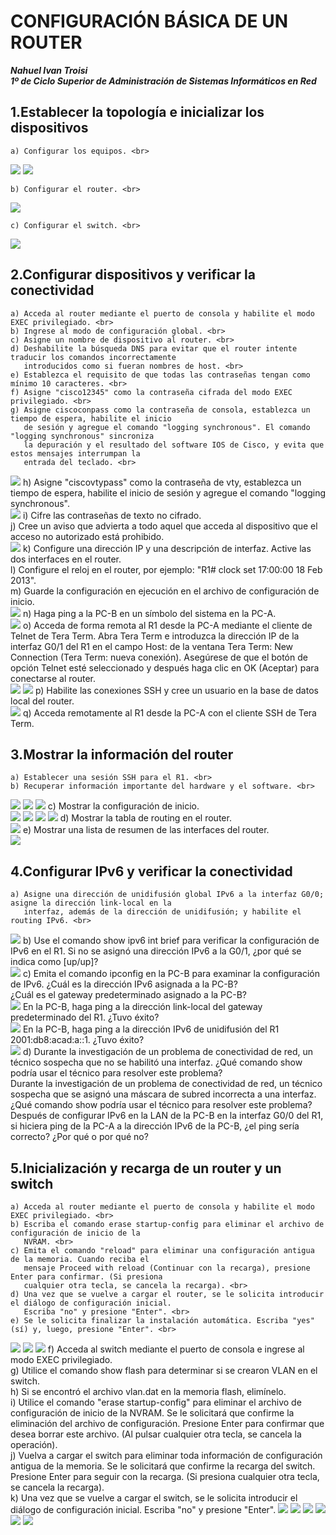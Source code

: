 # CONFIGURACIÓN BÁSICA DE UN ROUTER

***Nahuel Ivan Troisi*** 
<br>
***1º de Ciclo Superior de Administración de Sistemas Informáticos en Red*** 


## 1.Establecer la topología e inicializar los dispositivos
	
	a) Configurar los equipos. <br>
	
<img src="https://github.com/Nahuel-Troisi/pni29_nahuel/blob/main/ut007/a1/img/1.1%20(1).png">
<img src="https://github.com/Nahuel-Troisi/pni29_nahuel/blob/main/ut007/a1/img/1.1%20(2).png">

	b) Configurar el router. <br>

<img src="https://github.com/Nahuel-Troisi/pni29_nahuel/blob/main/ut007/a1/img/1.1%20(3).png">

	c) Configurar el switch. <br> 	
	
<img src="https://github.com/Nahuel-Troisi/pni29_nahuel/blob/main/ut007/a1/img/1.1%20(4).png">

## 2.Configurar dispositivos y verificar la conectividad

	a) Acceda al router mediante el puerto de consola y habilite el modo EXEC privilegiado. <br>
	b) Ingrese al modo de configuración global. <br>
	c) Asigne un nombre de dispositivo al router. <br>
	d) Deshabilite la búsqueda DNS para evitar que el router intente traducir los comandos incorrectamente
	   introducidos como si fueran nombres de host. <br>
	e) Establezca el requisito de que todas las contraseñas tengan como mínimo 10 caracteres. <br>
	f) Asigne "cisco12345" como la contraseña cifrada del modo EXEC privilegiado. <br>
	g) Asigne ciscoconpass como la contraseña de consola, establezca un tiempo de espera, habilite el inicio
	   de sesión y agregue el comando "logging synchronous". El comando "logging synchronous" sincroniza
	   la depuración y el resultado del software IOS de Cisco, y evita que estos mensajes interrumpan la
	   entrada del teclado. <br>
<img src="https://github.com/Nahuel-Troisi/pni29_nahuel/blob/main/ut007/a1/img/2-ag.png">
	h) Asigne "ciscovtypass" como la contraseña de vty, establezca un tiempo de espera, habilite el inicio de
	   sesión y agregue el comando "logging synchronous". <br>
<img src="https://github.com/Nahuel-Troisi/pni29_nahuel/blob/main/ut007/a1/img/2-h.png">
	i) Cifre las contraseñas de texto no cifrado. <br>
	j) Cree un aviso que advierta a todo aquel que acceda al dispositivo que el acceso no autorizado está
	   prohibido. <br>
<img src="https://github.com/Nahuel-Troisi/pni29_nahuel/blob/main/ut007/a1/img/2-hj.png">
	k) Configure una dirección IP y una descripción de interfaz. Active las dos interfaces en el router. <br>
	l) Configure el reloj en el router, por ejemplo:
           "R1# clock set 17:00:00 18 Feb 2013". <br>
	m) Guarde la configuración en ejecución en el archivo de configuración de inicio. <br>
<img src="https://github.com/Nahuel-Troisi/pni29_nahuel/blob/main/ut007/a1/img/2-km.png">
	n) Haga ping a la PC-B en un símbolo del sistema en la PC-A. <br>
<img src="https://github.com/Nahuel-Troisi/pni29_nahuel/blob/main/ut007/a1/img/2.3%20(a).png">
	o) Acceda de forma remota al R1 desde la PC-A mediante el cliente de Telnet de Tera Term.
	   Abra Tera Term e introduzca la dirección IP de la interfaz G0/1 del R1 en el campo Host: de la ventana
	   Tera Term: New Connection (Tera Term: nueva conexión). Asegúrese de que el botón de opción Telnet
	   esté seleccionado y después haga clic en OK (Aceptar) para conectarse al router. <br>
<img src="https://github.com/Nahuel-Troisi/pni29_nahuel/blob/main/ut007/a1/img/2.3%20(b).png">
<img src="https://github.com/Nahuel-Troisi/pni29_nahuel/blob/main/ut007/a1/img/2.3%20(b2).png">
	p) Habilite las conexiones SSH y cree un usuario en la base de datos local del router. <br>
<img src="https://github.com/Nahuel-Troisi/pni29_nahuel/blob/main/ut007/a1/img/2.4.png">
	q) Acceda remotamente al R1 desde la PC-A con el cliente SSH de Tera Term. <br>

## 3.Mostrar la información del router

	a) Establecer una sesión SSH para el R1. <br>
	b) Recuperar información importante del hardware y el software. <br>
<img src="https://github.com/Nahuel-Troisi/pni29_nahuel/blob/main/ut007/a1/img/3.1%20(1).png">
<img src="https://github.com/Nahuel-Troisi/pni29_nahuel/blob/main/ut007/a1/img/3.1%20(2).png">
<img src="https://github.com/Nahuel-Troisi/pni29_nahuel/blob/main/ut007/a1/img/3.2.png">
	c) Mostrar la configuración de inicio. <br>
<img src="https://github.com/Nahuel-Troisi/pni29_nahuel/blob/main/ut007/a1/img/3.3%20(1).png">
<img src="https://github.com/Nahuel-Troisi/pni29_nahuel/blob/main/ut007/a1/img/3.3%20(2).png">
<img src="https://github.com/Nahuel-Troisi/pni29_nahuel/blob/main/ut007/a1/img/3.3%20(3).png">
<img src="https://github.com/Nahuel-Troisi/pni29_nahuel/blob/main/ut007/a1/img/3.3%20(4).png">
	d) Mostrar la tabla de routing en el router. <br>
<img src="https://github.com/Nahuel-Troisi/pni29_nahuel/blob/main/ut007/a1/img/3.4.png">
	e) Mostrar una lista de resumen de las interfaces del router. <br>
<img src="https://github.com/Nahuel-Troisi/pni29_nahuel/blob/main/ut007/a1/img/3.5.png">		

## 4.Configurar IPv6 y verificar la conectividad

	a) Asigne una dirección de unidifusión global IPv6 a la interfaz G0/0; asigne la dirección link-local en la
	   interfaz, además de la dirección de unidifusión; y habilite el routing IPv6. <br> 
<img src="https://github.com/Nahuel-Troisi/pni29_nahuel/blob/main/ut007/a1/img/4.1%20(a).png">
	b) Use el comando show ipv6 int brief para verificar la configuración de IPv6 en el R1.
	   Si no se asignó una dirección IPv6 a la G0/1, ¿por qué se indica como [up/up]? <br>
<img src="https://github.com/Nahuel-Troisi/pni29_nahuel/blob/main/ut007/a1/img/4.1%20(b).png">
	c) Emita el comando ipconfig en la PC-B para examinar la configuración de IPv6.
	   ¿Cuál es la dirección IPv6 asignada a la PC-B? <br>
	   ¿Cuál es el gateway predeterminado asignado a la PC-B? <br>
<img src="https://github.com/Nahuel-Troisi/pni29_nahuel/blob/main/ut007/a1/img/4.1%20(c1).png">
	   En la PC-B, haga ping a la dirección link-local del gateway predeterminado del R1. ¿Tuvo éxito? <br>
<img src="https://github.com/Nahuel-Troisi/pni29_nahuel/blob/main/ut007/a1/img/4.1%20(c2).png">
	   En la PC-B, haga ping a la dirección IPv6 de unidifusión del R1 2001:db8:acad:a::1. ¿Tuvo éxito? <br>
<img src="https://github.com/Nahuel-Troisi/pni29_nahuel/blob/main/ut007/a1/img/4.1%20(c3).png">
	d) Durante la investigación de un problema de conectividad de red, un técnico sospecha que no se habilitó una
	   interfaz. ¿Qué comando show podría usar el técnico para resolver este problema? <br>
	   Durante la investigación de un problema de conectividad de red, un técnico sospecha que se asignó una
	   máscara de subred incorrecta a una interfaz. ¿Qué comando show podría usar el técnico para resolver este
	   problema? <br>
	   Después de configurar IPv6 en la LAN de la PC-B en la interfaz G0/0 del R1, si hiciera ping de la PC-A a la
	   dirección IPv6 de la PC-B, ¿el ping sería correcto? ¿Por qué o por qué no? <br>

## 5.Inicialización y recarga de un router y un switch

	a) Acceda al router mediante el puerto de consola y habilite el modo EXEC privilegiado. <br>
	b) Escriba el comando erase startup-config para eliminar el archivo de configuración de inicio de la
	   NVRAM. <br>
	c) Emita el comando "reload" para eliminar una configuración antigua de la memoria. Cuando reciba el
	   mensaje Proceed with reload (Continuar con la recarga), presione Enter para confirmar. (Si presiona
	   cualquier otra tecla, se cancela la recarga). <br>
	d) Una vez que se vuelve a cargar el router, se le solicita introducir el diálogo de configuración inicial.
	   Escriba "no" y presione "Enter". <br> 
	e) Se le solicita finalizar la instalación automática. Escriba "yes" (sí) y, luego, presione "Enter". <br>
<img src="https://github.com/Nahuel-Troisi/pni29_nahuel/blob/main/ut007/a1/img/Apendice_1.png">
<img src="https://github.com/Nahuel-Troisi/pni29_nahuel/blob/main/ut007/a1/img/Apendice_1.1.png">
<img src="https://github.com/Nahuel-Troisi/pni29_nahuel/blob/main/ut007/a1/img/Apendice_1.2.png">
	f) Acceda al switch mediante el puerto de consola e ingrese al modo EXEC privilegiado. <br>
	g) Utilice el comando show flash para determinar si se crearon VLAN en el switch. <br>
	h) Si se encontró el archivo vlan.dat en la memoria flash, elimínelo. <br>
	i) Utilice el comando "erase startup-config" para eliminar el archivo de configuración de inicio de la
	   NVRAM. Se le solicitará que confirme la eliminación del archivo de configuración. Presione Enter para
	   confirmar que desea borrar este archivo. (Al pulsar cualquier otra tecla, se cancela la operación). <br>
	j) Vuelva a cargar el switch para eliminar toda información de configuración antigua de la memoria. Se le
	   solicitará que confirme la recarga del switch. Presione Enter para seguir con la recarga. (Si presiona
	   cualquier otra tecla, se cancela la recarga). <br>
	k) Una vez que se vuelve a cargar el switch, se le solicita introducir el diálogo de configuración inicial.
	   Escriba "no" y presione "Enter".
<img src="https://github.com/Nahuel-Troisi/pni29_nahuel/blob/main/ut007/a1/img/Apendice_2.png">
<img src="https://github.com/Nahuel-Troisi/pni29_nahuel/blob/main/ut007/a1/img/Apendice_2.1.png">
<img src="https://github.com/Nahuel-Troisi/pni29_nahuel/blob/main/ut007/a1/img/Apendice_2.2.png">
<img src="https://github.com/Nahuel-Troisi/pni29_nahuel/blob/main/ut007/a1/img/Apendice_2.3.png">
<img src="https://github.com/Nahuel-Troisi/pni29_nahuel/blob/main/ut007/a1/img/Apendice_2.4.png">
<img src="https://github.com/Nahuel-Troisi/pni29_nahuel/blob/main/ut007/a1/img/Apendice_2.5.png">
	




